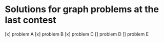 # Solutions for graph problems at the last contest

[x] problem A
[x] problem B
[x] problem C
[] problem D
[] problem E
